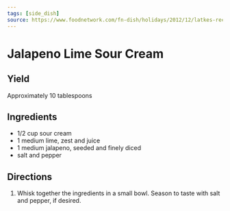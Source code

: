 ```yaml
---
tags: [side_dish]
source: https://www.foodnetwork.com/fn-dish/holidays/2012/12/latkes-recipes
---
```


# Jalapeno Lime Sour Cream

## Yield

Approximately 10 tablespoons

## Ingredients

* 1/2 cup sour cream
* 1 medium lime, zest and juice
* 1 medium jalapeno, seeded and finely diced
* salt and pepper

## Directions

1. Whisk together the ingredients in a small bowl. Season to taste with salt and pepper, if desired.
